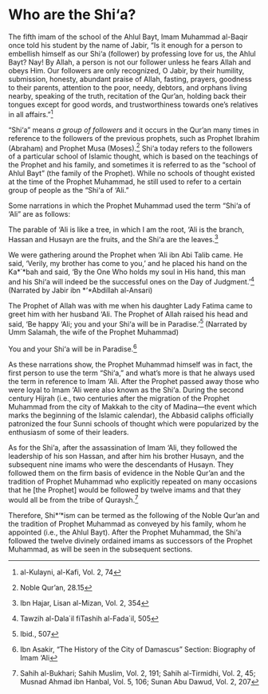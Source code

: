 Who are the Shi‘a?
==================

The fifth imam of the school of the Ahlul Bayt, Imam Muhammad al-Baqir
once told his student by the name of Jabir, “Is it enough for a person
to embellish himself as our Shi‘a (follower) by professing love for us,
the Ahlul Bayt? Nay! By Allah, a person is not our follower unless he
fears Allah and obeys Him. Our followers are only recognized, O Jabir,
by their humility, submission, honesty, abundant praise of Allah,
fasting, prayers, goodness to their parents, attention to the poor,
needy, debtors, and orphans living nearby, speaking of the truth,
recitation of the Qur’an, holding back their tongues except for good
words, and trustworthiness towards one’s relatives in all affairs.”[^1]

“Shi‘a” means *a group of followers* and it occurs in the Qur’an many
times in reference to the followers of the previous prophets, such as
Prophet Ibrahim (Abraham) and Prophet Musa (Moses).[^2] Shi‘a today
refers to the followers of a particular school of Islamic thought, which
is based on the teachings of the Prophet and his family, and sometimes
it is referred to as the “school of Ahlul Bayt” (the family of the
Prophet). While no schools of thought existed at the time of the Prophet
Muhammad, he still used to refer to a certain group of people as the
“Shi‘a of ‘Ali.”

Some narrations in which the Prophet Muhammad used the term “Shi‘a of
‘Ali” are as follows:

The parable of ‘Ali is like a tree, in which I am the root, ‘Ali is the
branch, Hassan and Husayn are the fruits, and the Shi‘a are the
leaves.[^3]

We were gathering around the Prophet when ‘Ali ibn Abi Talib came. He
said, ‘Verily, my brother has come to you,’ and he placed his hand on
the Ka*΄*bah and said, ‘By the One Who holds my soul in His hand, this
man and his Shi‘a will indeed be the successful ones on the Day of
Judgment.’[^4] (Narrated by Jabir ibn *‘*Abdillah al-Ansari)

The Prophet of Allah was with me when his daughter Lady Fatima came to
greet him with her husband ‘Ali. The Prophet of Allah raised his head
and said, ‘Be happy ‘Ali; you and your Shi‘a will be in Paradise.’[^5]
(Narrated by Umm Salamah, the wife of the Prophet Muhammad)

You and your Shi‘a will be in Paradise.[^6]

As these narrations show, the Prophet Muhammad himself was in fact, the
first person to use the term “Shi‘a,” and what’s more is that he always
used the term in reference to Imam ‘Ali. After the Prophet passed away
those who were loyal to Imam ‘Ali were also known as the Shi‘a. During
the second century Hijrah (i.e., two centuries after the migration of
the Prophet Muhammad from the city of Makkah to the city of Madina—the
event which marks the beginning of the Islamic calendar), the Abbasid
caliphs officially patronized the four Sunni schools of thought which
were popularized by the enthusiasm of some of their leaders.

As for the Shi‘a, after the assassination of Imam ‘Ali, they followed
the leadership of his son Hassan, and after him his brother Husayn, and
the subsequent nine imams who were the descendants of Husayn. They
followed them on the firm basis of evidence in the Noble Qur’an and the
tradition of Prophet Muhammad who explicitly repeated on many occasions
that he [the Prophet] would be followed by twelve imams and that they
would all be from the tribe of Quraysh.[^7]

Therefore, Shi*‘*ism can be termed as the following of the Noble Qur’an
and the tradition of Prophet Muhammad as conveyed by his family, whom he
appointed (i.e., the Ahlul Bayt). After the Prophet Muhammad, the Shi‘a
followed the twelve divinely ordained imams as successors of the Prophet
Muhammad, as will be seen in the subsequent sections.

[^1]: al-Kulayni, al-Kafi, Vol. 2, 74

[^2]: Noble Qur’an, 28.15

[^3]: Ibn Hajar, Lisan al-Mizan, Vol. 2, 354

[^4]: Tawzih al-Dala΄il fiTashih al-Fada΄il, 505

[^5]: Ibid., 507

[^6]: Ibn Asakir, “The History of the City of Damascus” Section:
Biography of Imam ‘Ali

[^7]: Sahih al-Bukhari; Sahih Muslim, Vol. 2, 191; Sahih al-Tirmidhi,
Vol. 2, 45; Musnad Ahmad ibn Hanbal, Vol. 5, 106; Sunan Abu Dawud, Vol.
2, 207


